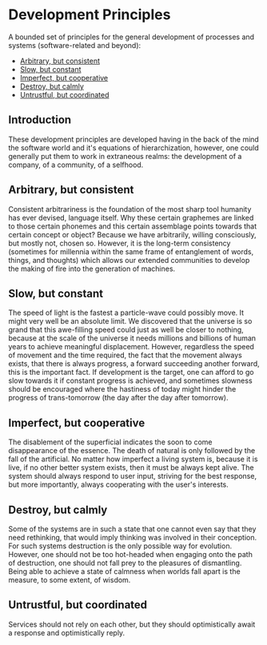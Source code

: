 # Development Principles

A bounded set of principles for the general development of processes and systems (software-related and beyond):

+ [Arbitrary, but consistent](#arbitrary-but-consistent)
+ [Slow, but constant](#slow-but-constant)
+ [Imperfect, but cooperative](#imperfect-but-cooperative)
+ [Destroy, but calmly](#destroy-but-calmly)
+ [Untrustful, but coordinated](#untrustful-but-coordinated)


## Introduction

These development principles are developed having in the back of the mind the software world and it's equations of hierarchization, however, one could generally put them to work in extraneous realms: the development of a company, of a community, of a selfhood.


## Arbitrary, but consistent

Consistent arbitrariness is the foundation of the most sharp tool humanity has ever devised, language itself. Why these certain graphemes are linked to those certain phonemes and this certain assemblage points towards that certain concept or object? Because we have arbitrarily, willing consciously, but mostly not, chosen so. However, it is the long-term consistency (sometimes for millennia within the same frame of entanglement of words, things, and thoughts) which allows our extended communities to develop the making of fire into the generation of machines.


## Slow, but constant

The speed of light is the fastest a particle-wave could possibly move. It might very well be an absolute limit. We discovered that the universe is so grand that this awe-filling speed could just as well be closer to nothing, because at the scale of the universe it needs millions and billions of human years to achieve meaningful displacement. However, regardless the speed of movement and the time required, the fact that the movement always exists, that there is always progress, a forward succeeding another forward, this is the important fact. If development is the target, one can afford to go slow towards it if constant progress is achieved, and sometimes slowness should be encouraged where the hastiness of today might hinder the progress of trans-tomorrow (the day after the day after tomorrow).


## Imperfect, but cooperative

The disablement of the superficial indicates the soon to come disappearance of the essence. The death of natural is only followed by the fall of the artificial. No matter how imperfect a living system is, because it is live, if no other better system exists, then it must be always kept alive. The system should always respond to user input, striving for the best response, but more importantly, always cooperating with the user's interests.


## Destroy, but calmly

Some of the systems are in such a state that one cannot even say that they need rethinking, that would imply thinking was involved in their conception. For such systems destruction is the only possible way for evolution. However, one should not be too hot-headed when engaging onto the path of destruction, one should not fall prey to the pleasures of dismantling. Being able to achieve a state of calmness when worlds fall apart is the measure, to some extent, of wisdom.


## Untrustful, but coordinated

Services should not rely on each other, but they should optimistically await a response and optimistically reply.
